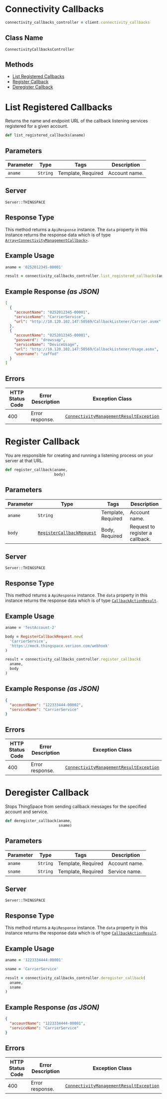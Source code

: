 # Connectivity Callbacks

```ruby
connectivity_callbacks_controller = client.connectivity_callbacks
```

## Class Name

`ConnectivityCallbacksController`

## Methods

* [List Registered Callbacks](../../doc/controllers/connectivity-callbacks.md#list-registered-callbacks)
* [Register Callback](../../doc/controllers/connectivity-callbacks.md#register-callback)
* [Deregister Callback](../../doc/controllers/connectivity-callbacks.md#deregister-callback)


# List Registered Callbacks

Returns the name and endpoint URL of the callback listening services registered for a given account.

```ruby
def list_registered_callbacks(aname)
```

## Parameters

| Parameter | Type | Tags | Description |
|  --- | --- | --- | --- |
| `aname` | `String` | Template, Required | Account name. |

## Server

`Server::THINGSPACE`

## Response Type

This method returns a `ApiResponse` instance. The `data` property in this instance returns the response data which is of type [`Array<ConnectivityManagementCallback>`](../../doc/models/connectivity-management-callback.md).

## Example Usage

```ruby
aname = '0252012345-00001'

result = connectivity_callbacks_controller.list_registered_callbacks(aname)
```

## Example Response *(as JSON)*

```json
[
  {
    "accountName": "0252012345-00001",
    "serviceName": "CarrierService",
    "url": "http://10.120.102.147:50569/CallbackListener/Carrier.asmx"
  },
  {
    "accountName": "0252012345-00001",
    "password": "drowssap",
    "serviceName": "DeviceUsage",
    "url": "http://10.120.102.147:50569/CallbackListener/Usage.asmx",
    "username": "zaffod"
  }
]
```

## Errors

| HTTP Status Code | Error Description | Exception Class |
|  --- | --- | --- |
| 400 | Error response. | [`ConnectivityManagementResultException`](../../doc/models/connectivity-management-result-exception.md) |


# Register Callback

You are responsible for creating and running a listening process on your server at that URL.

```ruby
def register_callback(aname,
                      body)
```

## Parameters

| Parameter | Type | Tags | Description |
|  --- | --- | --- | --- |
| `aname` | `String` | Template, Required | Account name. |
| `body` | [`RegisterCallbackRequest`](../../doc/models/register-callback-request.md) | Body, Required | Request to register a callback. |

## Server

`Server::THINGSPACE`

## Response Type

This method returns a `ApiResponse` instance. The `data` property in this instance returns the response data which is of type [`CallbackActionResult`](../../doc/models/callback-action-result.md).

## Example Usage

```ruby
aname = 'TestAccount-2'

body = RegisterCallbackRequest.new(
  'CarrierService',
  'https://mock.thingspace.verizon.com/webhook'
)

result = connectivity_callbacks_controller.register_callback(
  aname,
  body
)
```

## Example Response *(as JSON)*

```json
{
  "accountName": "122333444-00002",
  "serviceName": "CarrierService"
}
```

## Errors

| HTTP Status Code | Error Description | Exception Class |
|  --- | --- | --- |
| 400 | Error response. | [`ConnectivityManagementResultException`](../../doc/models/connectivity-management-result-exception.md) |


# Deregister Callback

Stops ThingSpace from sending callback messages for the specified account and service.

```ruby
def deregister_callback(aname,
                        sname)
```

## Parameters

| Parameter | Type | Tags | Description |
|  --- | --- | --- | --- |
| `aname` | `String` | Template, Required | Account name. |
| `sname` | `String` | Template, Required | Service name. |

## Server

`Server::THINGSPACE`

## Response Type

This method returns a `ApiResponse` instance. The `data` property in this instance returns the response data which is of type [`CallbackActionResult`](../../doc/models/callback-action-result.md).

## Example Usage

```ruby
aname = '1223334444-00001'

sname = 'CarrierService'

result = connectivity_callbacks_controller.deregister_callback(
  aname,
  sname
)
```

## Example Response *(as JSON)*

```json
{
  "accountName": "1223334444-00001",
  "serviceName": "CarrierService"
}
```

## Errors

| HTTP Status Code | Error Description | Exception Class |
|  --- | --- | --- |
| 400 | Error response. | [`ConnectivityManagementResultException`](../../doc/models/connectivity-management-result-exception.md) |

